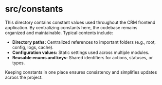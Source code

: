 # src/constants

This directory contains constant values used throughout the CRM frontend application. By centralizing constants here, the codebase remains organized and maintainable. Typical contents include:

- **Directory paths:** Centralized references to important folders (e.g., root, config, logs, cache).
- **Configuration values:** Static settings used across multiple modules.
- **Reusable enums and keys:** Shared identifiers for actions, statuses, or types.

Keeping constants in one place ensures consistency and simplifies updates across the project.
